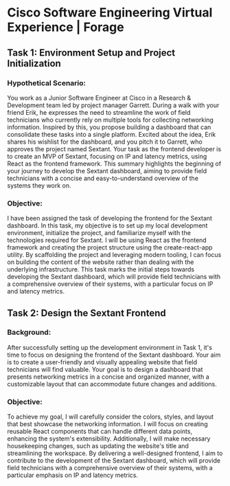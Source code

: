 # Cisco Software Engineering Virtual Experience | Forage


## Task 1: Environment Setup and Project Initialization

### Hypothetical Scenario:

You work as a Junior Software Engineer at Cisco in a Research & Development team led by project manager Garrett. During a walk with your friend Erik, he expresses the need to streamline the work of field technicians who currently rely on multiple tools for collecting networking information. Inspired by this, you propose building a dashboard that can consolidate these tasks into a single platform. Excited about the idea, Erik shares his wishlist for the dashboard, and you pitch it to Garrett, who approves the project named Sextant. Your task as the frontend developer is to create an MVP of Sextant, focusing on IP and latency metrics, using React as the frontend framework. This summary highlights the beginning of your journey to develop the Sextant dashboard, aiming to provide field technicians with a concise and easy-to-understand overview of the systems they work on.


### Objective:

I have been assigned the task of developing the frontend for the Sextant dashboard. In this task, my objective is to set up my local development environment, initialize the project, and familiarize myself with the technologies required for Sextant. I will be using React as the frontend framework and creating the project structure using the create-react-app utility. By scaffolding the project and leveraging modern tooling, I can focus on building the content of the website rather than dealing with the underlying infrastructure. This task marks the initial steps towards developing the Sextant dashboard, which will provide field technicians with a comprehensive overview of their systems, with a particular focus on IP and latency metrics.


## Task 2: Design the Sextant Frontend

### Background: 

After successfully setting up the development environment in Task 1, it's time to focus on designing the frontend of the Sextant dashboard. Your aim is to create a user-friendly and visually appealing website that field technicians will find valuable. Your goal is to design a dashboard that presents networking metrics in a concise and organized manner, with a customizable layout that can accommodate future changes and additions.

### Objective:

To achieve my goal, I will carefully consider the colors, styles, and layout that best showcase the networking information. I will focus on creating reusable React components that can handle different data points, enhancing the system's extensibility. Additionally, I will make necessary housekeeping changes, such as updating the website's title and streamlining the workspace. By delivering a well-designed frontend, I aim to contribute to the development of the Sextant dashboard, which will provide field technicians with a comprehensive overview of their systems, with a particular emphasis on IP and latency metrics.